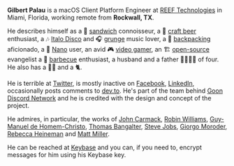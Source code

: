 **Gilbert Palau** is a macOS Client Platform Engineer at [REEF Technologies](https://reeftechnology.com) in Miami, Florida, working remote from **Rockwall, TX**.

He describes himself as a  🥪 [sandwich](https://en.wikipedia.org/wiki/Sandwich) connoisseur, a 🍺 [craft beer](https://en.wikipedia.org/wiki/Craft_brewery_and_microbrewery) enthusiast, a 🎶 [Italo Disco](https://en.wikipedia.org/wiki/Italo_disco) and 🎧 [grunge](https://en.wikipedia.org/wiki/Grunge) music lover, 
a 🎒 [backpacking](https://en.wikipedia.org/wiki/Backpacking_(hiking)) aficionado, a 🧼 [Nano](https://en.wikipedia.org/wiki/GNU_nano) user, an avid 🎮 [video gamer](https://en.wikipedia.org/wiki/Video_game), an 🏗 [open-source](https://en.wikipedia.org/wiki/Open_source_) evangelist a 🍖 [barbecue](https://en.wikipedia.org/wiki/Barbecue) enthusiast, 
a husband and a father 👩‍👩‍👦‍👦 of four.  He also has a 🐕‍🦺 and a 🐈.

He is terrible at [Twitter](https://twitter.com), is mostly inactive on [Facebook](https://www.facebook.com/gilbertpalau), [LinkedIn](https://www.linkedin.com/in/gilbertpalau/), occasionally posts comments to [dev.to](https://dev.to/tempusthales). He's part of the team behind [Goon Discord Network](https://goondiscordnetwork.com) and he is credited with the design and concept of the project.

He admires, in particular, the works of [John Carmack](https://en.wikipedia.org/wiki/John_Carmack), [Robin Williams](https://en.wikipedia.org/wiki/Robin_Williams), [Guy-Manuel de Homem-Christo](https://en.wikipedia.org/wiki/Guy-Manuel_de_Homem-Christo), [Thomas Bangalter](https://en.wikipedia.org/wiki/Thomas_Bangalter), [Steve Jobs](https://en.wikipedia.org/wiki/Steve_Jobs), [Giorgo Moroder](https://en.wikipedia.org/wiki/Giorgio_Moroder), [Rebecca Heineman](https://en.wikipedia.org/wiki/Rebecca_Heineman) and [Matt Miller](https://millerti.me).

He can be reached at [Keybase](https://keybase.io/tempusthales) and you can, if you need to, encrypt messages for him using his Keybase key.
